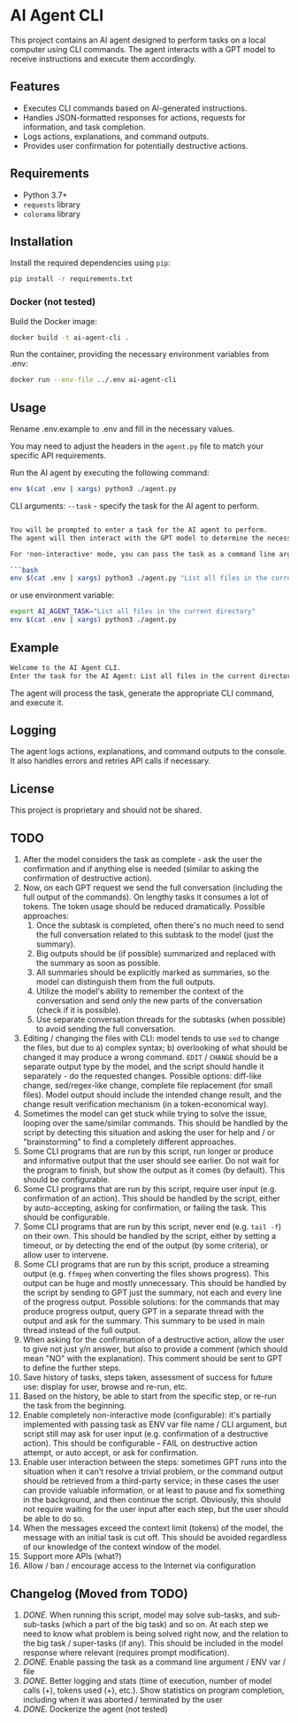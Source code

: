 # AI Agent CLI

This project contains an AI agent designed to perform tasks on a local computer using CLI commands.
The agent interacts with a GPT model to receive instructions and execute them accordingly.

## Features

- Executes CLI commands based on AI-generated instructions.
- Handles JSON-formatted responses for actions, requests for information, and task completion.
- Logs actions, explanations, and command outputs.
- Provides user confirmation for potentially destructive actions.

## Requirements

- Python 3.7+
- `requests` library
- `colorama` library

## Installation

Install the required dependencies using `pip`:

```bash
pip install -r requirements.txt
```

### Docker (not tested)
Build the Docker image:

```bash
docker build -t ai-agent-cli .
```

Run the container, providing the necessary environment variables from .env:

```bash
docker run --env-file ../.env ai-agent-cli
```

## Usage

Rename .env.example to .env and fill in the necessary values.

You may need to adjust the headers in the `agent.py` file to match your specific API requirements.

Run the AI agent by executing the following command:

```bash
env $(cat .env | xargs) python3 ./agent.py
```

CLI arguments:
`--task` - specify the task for the AI agent to perform.

```bash

You will be prompted to enter a task for the AI agent to perform.
The agent will then interact with the GPT model to determine the necessary actions and execute them.

For *non-interactive* mode, you can pass the task as a command line argument:

```bash
env $(cat .env | xargs) python3 ./agent.py "List all files in the current directory"
```

or use environment variable:

```bash
export AI_AGENT_TASK="List all files in the current directory"
env $(cat .env | xargs) python3 ./agent.py
```

## Example

```bash
Welcome to the AI Agent CLI.
Enter the task for the AI Agent: List all files in the current directory
```

The agent will process the task, generate the appropriate CLI command, and execute it.

## Logging

The agent logs actions, explanations, and command outputs to the console. It also handles errors and retries API calls if necessary.

## License

This project is proprietary and should not be shared.

## TODO
1. After the model considers the task as complete - ask the user the confirmation and if anything else is needed (similar to asking the confirmation of destructive action).
1. Now, on each GPT request we send the full conversation (including the full output of the commands). 
On lengthy tasks it consumes a lot of tokens. 
The token usage should be reduced dramatically. Possible approaches:
    1. Once the subtask is completed, often there's no much need to send the full conversation related to this subtask to the model (just the summary).
    1. Big outputs should be (if possible) summarized and replaced with the summary as soon as possible.
    1. All summaries should be explicitly marked as summaries, so the model can distinguish them from the full outputs.
    1. Utilize the model's ability to remember the context of the conversation and send only the new parts of the conversation (check if it is possible).
    1. Use separate conversation threads for the subtasks (when possible) to avoid sending the full conversation. 
1. Editing / changing the files with CLI: model tends to use `sed` to change the files, but due to a) complex syntax; b) overlooking of what should be changed
   it may produce a wrong command. `EDIT` / `CHANGE` should be a separate output type by the model, and the script should handle it separately - do the requested changes. Possible options: diff-like change, sed/regex-like change, complete file replacement (for small files). Model output should include the intended change result, and the change result verification mechanism (in a token-economical way).
1. Sometimes the model can get stuck while trying to solve the issue, looping over the same/similar commands. This should be handled by the script by detecting this situation and asking the user for help and / or "brainstorming" to find a completely different approaches.
1. Some CLI programs that are run by this script, run longer or produce and informative output that the user should see earlier. Do not wait for the program to finish, but show the output as it comes (by default). This should be configurable.
1. Some CLI programs that are run by this script, require user input (e.g. confirmation of an action). This should be handled by the script, either by auto-accepting, asking for confirmation, or failing the task. This should be configurable.
1. Some CLI programs that are run by this script, never end (e.g. `tail -f`) on their own. This should be handled by the script, either by setting a timeout, or by detecting the end of the output (by some criteria), or allow user to intervene. 
1. Some CLI programs that are run by this script, produce a streaming output (e.g. `ffmpeg` when converting the files shows progress). This output can be huge and mostly unnecessary. This should be handled by the script by sending to GPT just the summary, not each and every line of the progress output. Possible solutions: for the commands that may produce progress output, query GPT in a separate thread with the output and ask for the summary. This summary to be used in main thread instead of the full output. 
1. When asking for the confirmation of a destructive action, allow the user to give not just y/n answer, but also to provide a comment (which should mean "NO" with the explanation). This comment should be sent to GPT to define the further steps.
1. Save history of tasks, steps taken, assessment of success for future use: display for user, browse and re-run, etc.
1. Based on the history, be able to start from the specific step, or re-run the task from the beginning.
1. Enable completely non-interactive mode (configurable): it's partially implemented with passing task as ENV var file name / CLI argument, but script still may ask for user input (e.g. confirmation of a destructive action). This should be configurable - FAIL on destructive action attempt, or auto accept, or ask for confirmation.
1. Enable user interaction between the steps: sometimes GPT runs into the situation when it can't resolve 
a trivial problem, or the command output should be retrieved from a third-party service; in these cases the user can 
provide valuable information, or at least to pause and fix something in the background, and then continue the script. 
Obviously, this should not require waiting for the user input after each step, but the user should be able to do so.
1. When the messages exceed the context limit (tokens) of the model, the message with an initial task is cut off. This should be avoided regardless of our knowledge of the context window of the model.
1. Support more APIs (what?)
1. Allow / ban / encourage access to the Internet via configuration

## Changelog (Moved from TODO)
1. *DONE.* When running this script, model may solve sub-tasks, and sub-sub-tasks (which a part of the big task) and so on. At each step we need to know what problem is being solved right now, and the relation to the big task / super-tasks (if any). This should be included in the model response where relevant (requires prompt modification).
1. *DONE.* Enable passing the task as a command line argument / ENV var / file
1. *DONE.* Better logging and stats (time of execution, number of model calls (+), tokens used (+), etc.). Show statistics on program completion, including when it was aborted / terminated by the user
1. *DONE.* Dockerize the agent (not tested)
